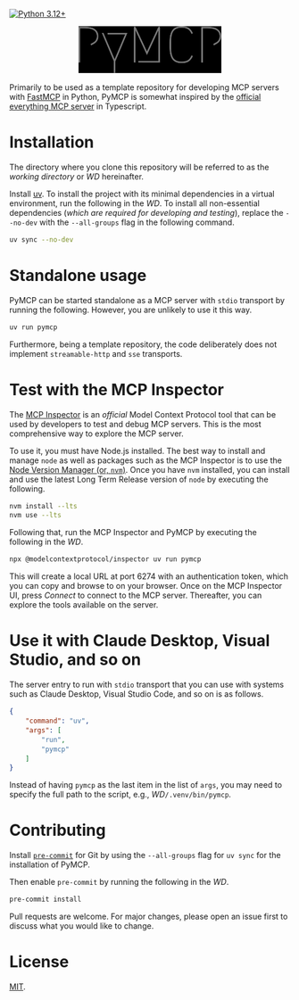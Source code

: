 [![Python 3.12+](https://img.shields.io/badge/python-3.12+-blue?logo=python&logoColor=3776ab&labelColor=e4e4e4)](https://www.python.org/downloads/release/python-3120/)


<p align="center">
  <img width="256" height="84" src="https://raw.githubusercontent.com/anirbanbasu/pymcp/master/resources/logo.svg" alt="pymcp logo" style="filter: invert(1)">
</p>

Primarily to be used as a template repository for developing MCP servers with [FastMCP](http://gofastmcp.com/) in Python, PyMCP is somewhat inspired by the [official everything MCP server](https://github.com/modelcontextprotocol/servers/tree/main/src/everything) in Typescript.

# Installation

The directory where you clone this repository will be referred to as the _working directory_ or _WD_ hereinafter.

Install [uv](https://docs.astral.sh/uv/getting-started/installation/). To install the project with its minimal dependencies in a virtual environment, run the following in the _WD_. To install all non-essential dependencies (_which are required for developing and testing_), replace the `--no-dev` with the `--all-groups` flag in the following command.

```bash
uv sync --no-dev
```

# Standalone usage
PyMCP can be started standalone as a MCP server with `stdio` transport by running the following. However, you are unlikely to use it this way.

```bash
uv run pymcp
```

Furthermore, being a template repository, the code deliberately does not implement `streamable-http` and `sse` transports.

# Test with the MCP Inspector

The [MCP Inspector](https://github.com/modelcontextprotocol/inspector) is an _official_ Model Context Protocol tool that can be used by developers to test and debug MCP servers. This is the most comprehensive way to explore the MCP server.

To use it, you must have Node.js installed. The best way to install and manage `node` as well as packages such as the MCP Inspector is to use the [Node Version Manager (or, `nvm`)](https://github.com/nvm-sh/nvm). Once you have `nvm` installed, you can install and use the latest Long Term Release version of `node` by executing the following.

```bash
nvm install --lts
nvm use --lts
```

Following that, run the MCP Inspector and PyMCP by executing the following in the _WD_.

```bash
npx @modelcontextprotocol/inspector uv run pymcp
```

This will create a local URL at port 6274 with an authentication token, which you can copy and browse to on your browser. Once on the MCP Inspector UI, press _Connect_ to connect to the MCP server. Thereafter, you can explore the tools available on the server.

# Use it with Claude Desktop, Visual Studio, and so on

The server entry to run with `stdio` transport that you can use with systems such as Claude Desktop, Visual Studio Code, and so on is as follows.

```json
{
    "command": "uv",
    "args": [
        "run",
        "pymcp"
    ]
}
```

Instead of having `pymcp` as the last item in the list of `args`, you may need to specify the full path to the script, e.g., _WD_`/.venv/bin/pymcp`.

# Contributing

Install [`pre-commit`](https://pre-commit.com/) for Git by using the `--all-groups` flag for `uv sync` for the installation of PyMCP.

Then enable `pre-commit` by running the following in the _WD_.

```bash
pre-commit install
```
Pull requests are welcome. For major changes, please open an issue first to discuss what you would like to change.

# License

[MIT](https://choosealicense.com/licenses/mit/).
